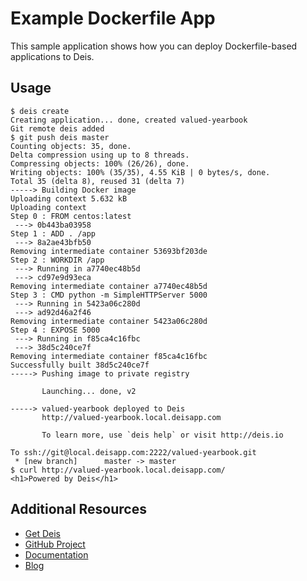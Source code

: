 Example Dockerfile App
======================

This sample application shows how you can deploy Dockerfile-based
applications to Deis.

## Usage

```
$ deis create
Creating application... done, created valued-yearbook
Git remote deis added
$ git push deis master
Counting objects: 35, done.
Delta compression using up to 8 threads.
Compressing objects: 100% (26/26), done.
Writing objects: 100% (35/35), 4.55 KiB | 0 bytes/s, done.
Total 35 (delta 8), reused 31 (delta 7)
-----> Building Docker image
Uploading context 5.632 kB
Uploading context
Step 0 : FROM centos:latest
 ---> 0b443ba03958
Step 1 : ADD . /app
 ---> 8a2ae43bfb50
Removing intermediate container 53693bf203de
Step 2 : WORKDIR /app
 ---> Running in a7740ec48b5d
 ---> cd97e9d93eca
Removing intermediate container a7740ec48b5d
Step 3 : CMD python -m SimpleHTTPServer 5000
 ---> Running in 5423a06c280d
 ---> ad92d46a2f46
Removing intermediate container 5423a06c280d
Step 4 : EXPOSE 5000
 ---> Running in f85ca4c16fbc
 ---> 38d5c240ce7f
Removing intermediate container f85ca4c16fbc
Successfully built 38d5c240ce7f
-----> Pushing image to private registry

       Launching... done, v2

-----> valued-yearbook deployed to Deis
       http://valued-yearbook.local.deisapp.com

       To learn more, use `deis help` or visit http://deis.io

To ssh://git@local.deisapp.com:2222/valued-yearbook.git
 * [new branch]      master -> master
$ curl http://valued-yearbook.local.deisapp.com/
<h1>Powered by Deis</h1>
```

## Additional Resources

* [Get Deis](http://deis.io/get-deis/)
* [GitHub Project](https://github.com/deis/deis)
* [Documentation](http://docs.deis.io/)
* [Blog](http://deis.io/blog/)
